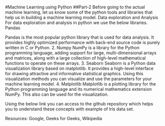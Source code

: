 
#Machine Learning using Python
##Part-2
Before going to the actual machine learning, let us know some of the python tools and libraries that help us in building a machine learning model.
Data exploration and Analysis
For data exploration and analysis in python we use the below libraries.
Pandas

Pandas is the most popular python library that is used for data analysis. It provides highly optimized performance with back-end source code is purely written in C or Python.
2. Numpy
NumPy is a library for the Python programming language, adding support for large, multi-dimensional arrays and matrices, along with a large collection of high-level mathematical functions to operate on these arrays.
3. Seaborn
Seaborn is a Python data visualization library based on matplotlib. It provides a high-level interface for drawing attractive and informative statistical graphics. Using this visualization methods you can visualize and use the parameters for your machine learning model.
4. Matplotlib
Matplotlib is a plotting library for the Python programming language and its numerical mathematics extension NumPy. This also can be used for the visualization.


Using the below link you can access to the github repository which helps you to understand these concepts with example of Iris data set.






Resources: Google, Geeks for Geeks, Wikipedia

